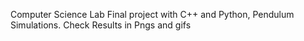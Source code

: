Computer Science Lab Final project with C++ and Python, Pendulum Simulations. Check Results in Pngs and gifs
